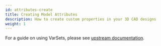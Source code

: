```yaml
---
id: attributes-create
title: Creating Model Attributes
description: How to create custom properties in your 3D CAD designs
weight: 1
---
```


For a guide on using VarSets, please see [upstream documentation](https://wiki.freecad.org/Std_VarSet).